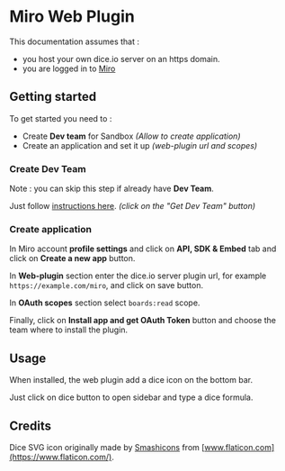 # Miro Web Plugin

This documentation assumes that :

* you host your own dice.io server on an https domain.
* you are logged in to [Miro](https://miro.com)

## Getting started

To get started you need to :

* Create __Dev team__ for Sandbox _(Allow to create application)_
* Create an application and set it up _(web-plugin url and scopes)_

### Create Dev Team

Note : you can skip this step if already have __Dev Team__.

Just follow [instructions here](https://developers.miro.com/docs/getting-started#section-step-1-get-developer-team). _(click on the "Get Dev Team" button)_

### Create application

In Miro account __profile settings__ and click on __API, SDK & Embed__ tab and click on __Create a new app__ button.

In __Web-plugin__ section enter the dice.io server plugin url, for example `https://example.com/miro`, and click on save button.

In __OAuth scopes__ section select `boards:read` scope.

Finally, click on __Install app and get OAuth Token__ button and choose the team where to install the plugin.

## Usage

When installed, the web plugin add a dice icon on the bottom bar.

Just click on dice button to open sidebar and type a dice formula.

## Credits

Dice SVG icon originally made by [Smashicons](https://smashicons.com/) from [www.flaticon.com](https://www.flaticon.com/).
